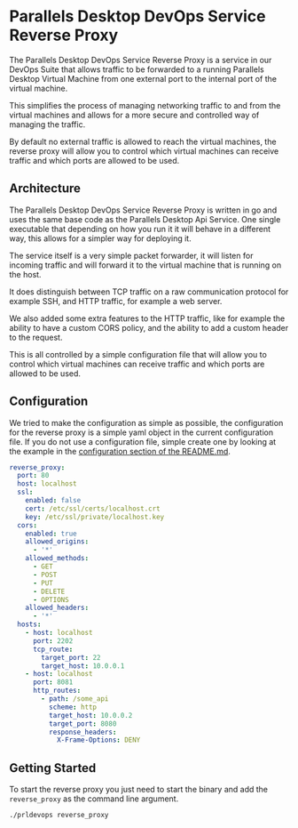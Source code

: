 # Parallels Desktop DevOps Service Reverse Proxy

The Parallels Desktop DevOps Service Reverse Proxy is a service in our DevOps Suite
that allows traffic to be forwarded to a running Parallels Desktop Virtual Machine
from one external port to the internal port of the virtual machine.

This simplifies the process of managing networking traffic to and from the virtual
machines and allows for a more secure and controlled way of managing the traffic.

By default no external traffic is allowed to reach the virtual machines, the reverse
proxy will allow you to control which virtual machines can receive traffic and which
ports are allowed to be used.

## Architecture

The Parallels Desktop DevOps Service Reverse Proxy is written in go and uses the
same base code as the Parallels Desktop Api Service. One single executable that depending
on how you run it it will behave in a different way, this allows for a simpler way
for deploying it.

The service itself is a very simple packet forwarder, it will listen for incoming
traffic and will forward it to the virtual machine that is running on the host.

It does distinguish between TCP traffic on a raw communication protocol for example
SSH, and HTTP traffic, for example a web server.

We also added some extra features to the HTTP traffic, like for example the ability
to have a custom CORS policy, and the ability to add a custom header to the request.

This is all controlled by a simple configuration file that will allow you to control
which virtual machines can receive traffic and which ports are allowed to be used.

## Configuration

We tried to make the configuration as simple as possible, the configuration for the
reverse proxy is a simple yaml object in the current configuration file.
If you do not use a configuration file, simple create one by looking at the example
in the [configuration section of the README.md](../README.md#configuration).

```yaml
reverse_proxy:
  port: 80
  host: localhost
  ssl:
    enabled: false
    cert: /etc/ssl/certs/localhost.crt
    key: /etc/ssl/private/localhost.key
  cors:
    enabled: true
    allowed_origins:
      - '*'
    allowed_methods:
      - GET
      - POST
      - PUT
      - DELETE
      - OPTIONS
    allowed_headers:
      - '*'
  hosts:
    - host: localhost
      port: 2202
      tcp_route:
        target_port: 22
        target_host: 10.0.0.1
    - host: localhost
      port: 8081
      http_routes:
        - path: /some_api
          scheme: http
          target_host: 10.0.0.2
          target_port: 8080
          response_headers:
            X-Frame-Options: DENY
```

## Getting Started

To start the reverse proxy you just need to start the binary and add the
`reverse_proxy` as the command line argument.

```bash
./prldevops reverse_proxy
```
